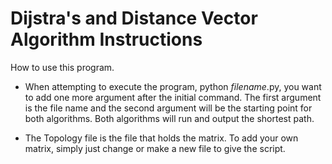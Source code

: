 # Dijstra's and Distance Vector Algorithm Instructions

How to use this program.
- When attempting to execute the program, python *filename*.py, you want to add one more argument after the initial command. The first argument is the file name and the second argument will be the starting point for both algorithms. Both algorithms will run and output the shortest path.

- The Topology file is the file that holds the matrix. To add your own matrix, simply just change or make a new file to give the script.
